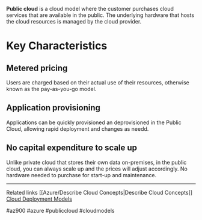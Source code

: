 **Public cloud** is a cloud model where the customer purchases cloud services that are available in the public. The underlying hardware that hosts the cloud resources is managed by the cloud provider.

# Key Characteristics
## Metered pricing
Users are charged based on their actual use of their resources, otherwise known as the pay-as-you-go model.
## Application provisioning
Applications can be quickly provisioned an deprovisioned in the Public Cloud, allowing rapid deployment and changes as needd.
## No capital expenditure to scale up
Unlike private cloud that stores their own data on-premises, in the public cloud, you can always scale up and the prices will adjust accordingly. No hardware needed to purchase for start-up and maintenance.


---
Related links
[[Azure/Describe Cloud Concepts|Describe Cloud Concepts]]
[Cloud Deployment Models](https://docs.microsoft.com/en-gb/learn/modules/principles-cloud-computing/4-cloud-deployment-models)

#az900 #azure #publiccloud #cloudmodels 